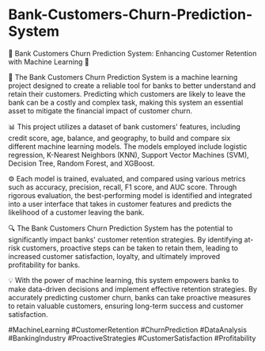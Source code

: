  # Bank-Customers-Churn-Prediction-System
 
 💼 Bank Customers Churn Prediction System: Enhancing Customer Retention with Machine Learning 🏦

🎯 The Bank Customers Churn Prediction System is a machine learning project designed to create a reliable tool for banks to better understand and retain their customers. Predicting which customers are likely to leave the bank can be a costly and complex task, making this system an essential asset to mitigate the financial impact of customer churn.

📊 This project utilizes a dataset of bank customers' features, including credit score, age, balance, and geography, to build and compare six different machine learning models. The models employed include logistic regression, K-Nearest Neighbors (KNN), Support Vector Machines (SVM), Decision Tree, Random Forest, and XGBoost.

⚙️ Each model is trained, evaluated, and compared using various metrics such as accuracy, precision, recall, F1 score, and AUC score. Through rigorous evaluation, the best-performing model is identified and integrated into a user interface that takes in customer features and predicts the likelihood of a customer leaving the bank.

🔍 The Bank Customers Churn Prediction System has the potential to significantly impact banks' customer retention strategies. By identifying at-risk customers, proactive steps can be taken to retain them, leading to increased customer satisfaction, loyalty, and ultimately improved profitability for banks.

💡 With the power of machine learning, this system empowers banks to make data-driven decisions and implement effective retention strategies. By accurately predicting customer churn, banks can take proactive measures to retain valuable customers, ensuring long-term success and customer satisfaction.

#MachineLearning #CustomerRetention #ChurnPrediction #DataAnalysis #BankingIndustry #ProactiveStrategies #CustomerSatisfaction #Profitability
